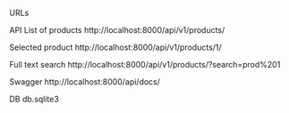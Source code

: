 URLs

API
List of products
http://localhost:8000/api/v1/products/

Selected product
http://localhost:8000/api/v1/products/1/

Full text search
http://localhost:8000/api/v1/products/?search=prod%201

Swagger
http://localhost:8000/api/docs/

DB
db.sqlite3